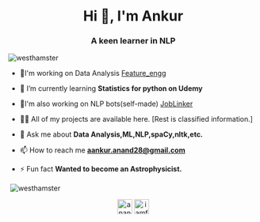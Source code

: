 <h1 align="center">Hi 👋, I'm Ankur</h1>
<h3 align="center">A keen learner in NLP</h3>

<p align="left"> <img src="https://komarev.com/ghpvc/?username=westhamster" alt="westhamster" /> </p>

- 🔭I'm working on Data Analysis [Feature_engg](https://github.com/WestHamster/Feature_engg)

- 🌱 I’m currently learning **Statistics for python on Udemy**

- 🔭I'm also working on NLP bots(self-made) [JobLinker](https://github.com/WestHamster/JobLinker)

- 👨‍💻 All of my projects are available here. [Rest is classified information.]

- 💬 Ask me about **Data Analysis,ML,NLP,spaCy,nltk,etc.**

- 📫 How to reach me **aankur.anand28@gmail.com**

- ⚡ Fun fact **Wanted to become an Astrophysicist.**


<p>&nbsp;<img align="center" src="https://github-readme-stats.vercel.app/api?username=westhamster&show_icons=true" alt="westhamster" /></p>

<p align="center">
<a href="https://linkedin.com/in/anand-ankur" target="blank"><img align="center" src="https://cdn.jsdelivr.net/npm/simple-icons@3.0.1/icons/linkedin.svg" alt="anand-ankur" height="30" width="30" /></a>
<a href="https://kaggle.com/iamfuture" target="blank"><img align="center" src="https://cdn.jsdelivr.net/npm/simple-icons@3.0.1/icons/kaggle.svg" alt="iamfuture" height="30" width="30" /></a>
</p>
